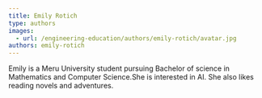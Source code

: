 ```yaml
---
title: Emily Rotich
type: authors
images:
  - url: /engineering-education/authors/emily-rotich/avatar.jpg
authors: emily-rotich
---
```

Emily is a Meru University student pursuing Bachelor of science in Mathematics and Computer Science.She is interested in AI. She also likes reading novels and adventures.  
